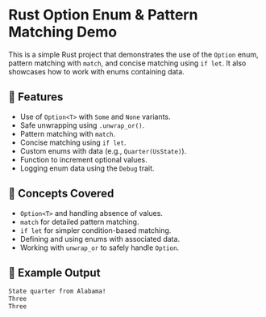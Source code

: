 # Rust Option Enum & Pattern Matching Demo

This is a simple Rust project that demonstrates the use of the `Option` enum, pattern matching with `match`, and concise matching using `if let`. It also showcases how to work with enums containing data.

## 📌 Features

- Use of `Option<T>` with `Some` and `None` variants.
- Safe unwrapping using `.unwrap_or()`.
- Pattern matching with `match`.
- Concise matching using `if let`.
- Custom enums with data (e.g., `Quarter(UsState)`).
- Function to increment optional values.
- Logging enum data using the `Debug` trait.

## 🧠 Concepts Covered

- `Option<T>` and handling absence of values.
- `match` for detailed pattern matching.
- `if let` for simpler condition-based matching.
- Defining and using enums with associated data.
- Working with `unwrap_or` to safely handle `Option`.

## 🧪 Example Output

```bash
State quarter from Alabama!
Three
Three
